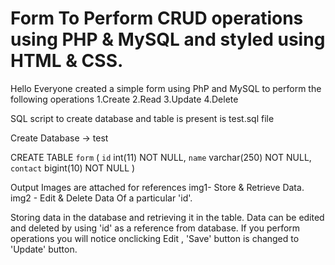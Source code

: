 # Form To Perform CRUD operations using PHP & MySQL and styled using HTML & CSS.
Hello Everyone created a simple form using PhP and MySQL to perform the following operations
1.Create
2.Read
3.Update
4.Delete

SQL script to create database and table is present is test.sql file

Create Database -> test

CREATE TABLE `form` (
  `id` int(11) NOT NULL,
  `name` varchar(250) NOT NULL,
  `contact` bigint(10) NOT NULL
) 

Output Images are attached for references
img1- Store & Retrieve Data.
img2 - Edit & Delete Data Of a particular 'id'.

Storing data in the database and retrieving it in the table.
Data can be edited and deleted by using 'id' as a reference from database.
If you perform operations you will notice onclicking Edit , 'Save' button is changed to 'Update' button.
